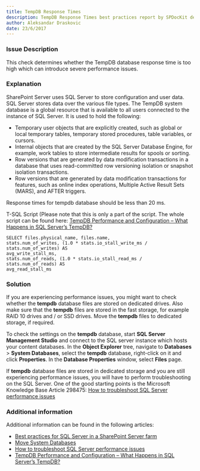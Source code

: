 ```yaml
---
title: TempDB Response Times
description: TempDB Response Times best practices report by SPDocKit determines whether the TempDB database response time is too high which can introduce severe performance issues.
author: Aleksandar Draskovic 
date: 23/6/2017
---
```

### Issue Description
This check determines whether the TempDB database response time is too high which can introduce severe performance issues.
### Explanation
SharePoint Server uses SQL Server to store configuration and user data. SQL Server stores data over the various file types. The TempDB system database is a global resource that is available to all users connected to the instance of SQL Server. It is used to hold the following:
* Temporary user objects that are explicitly created, such as global or local temporary tables, temporary stored procedures, table variables, or cursors.
* Internal objects that are created by the SQL Server Database Engine, for example, work tables to store intermediate results for spools or sorting.
* Row versions that are generated by data modification transactions in a database that uses read-committed row versioning isolation or snapshot isolation transactions.
* Row versions that are generated by data modification transactions for features, such as online index operations, Multiple Active Result Sets (MARS), and AFTER triggers.

Response times for tempdb database should be less than 20 ms.

T-SQL Script (Please note that this is only a part of the script. The whole script can be found here: [TempDB Performance and Configuration – What Happens in SQL Server’s TempDB?](http://www.brentozar.com/sql/tempdb-performance-and-configuration/)
```
SELECT files.physical_name, files.name, 
stats.num_of_writes, (1.0 * stats.io_stall_write_ms / stats.num_of_writes) AS 
avg_write_stall_ms, 
stats.num_of_reads, (1.0 * stats.io_stall_read_ms / stats.num_of_reads) AS 
avg_read_stall_ms
```
### Solution
If you are experiencing performance issues, you might want to check whether the **tempdb** database files are stored on dedicated drives. Also make sure that the **tempdb** files are stored in the fast storage, for example RAID 10 drives and / or SSD drives. Move the **tempdb** files to dedicated storage, if required.

To check the settings on the **tempdb** database, start **SQL Server Management Studio** and connect to the SQL server instance which hosts your content databases. In the **Object Explorer** tree, navigate to **Databases** > **System Databases**, select the **tempdb** database, right-click on it and click **Properties**. In the **Database Properties** window, select **Files** page.

If **tempdb** database files are stored in dedicated storage and you are still experiencing performance issues, you will have to perform troubleshooting on the SQL Server. One of the good starting points is the Microsoft Knowledge Base Article 298475: [How to troubleshoot SQL Server performance issues](https://support.microsoft.com/en-us/help/298475/how-to-troubleshoot-sql-server-performance-issues)
### Additional information 
Additional information can be found in the following articles:
* [Best practices for SQL Server in a SharePoint Server farm](https://technet.microsoft.com/en-us/library/hh292622.aspx)
* [Move System Databases](https://docs.microsoft.com/en-us/sql/relational-databases/databases/move-system-databases)
* [How to troubleshoot SQL Server performance issues](https://support.microsoft.com/en-us/help/298475/how-to-troubleshoot-sql-server-performance-issues)
* [TempDB Performance and Configuration – What Happens in SQL Server’s TempDB?](https://www.brentozar.com/sql/tempdb-performance-and-configuration/)